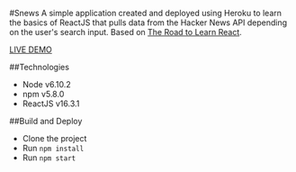 #Snews
A simple application created and deployed using Heroku to learn the basics of ReactJS that pulls data from the Hacker News API depending on the user's search input. Based on [The Road to Learn React](https://roadtoreact.com/). 

[LIVE DEMO](https://infinite-oasis-54383.herokuapp.com/)

##Technologies
- Node v6.10.2
- npm v5.8.0
- ReactJS v16.3.1

##Build and Deploy
- Clone the project
- Run `npm install`
- Run `npm start`